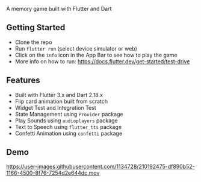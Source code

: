 A memory game built with Flutter and Dart

## Getting Started
- Clone the repo
- Run `flutter run` (select device simulator or web)
- Click on the `info` icon in the App Bar to see how to play the game
- More info on how to run: https://docs.flutter.dev/get-started/test-drive

## Features
- Built with Flutter 3.x and Dart 2.18.x
- Flip card animation built from scratch
- Widget Test and Integration Test
- State Management using `Provider` package
- Play Sounds using `audioplayers` package
- Text to Speech using `flutter_tts` package
- Confetti Animation using `confetti` package

## Demo
https://user-images.githubusercontent.com/1134728/210192475-df890b52-1166-4500-8f76-7254d2e644dc.mov
